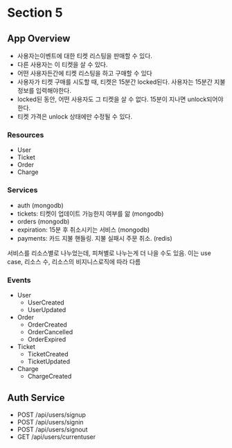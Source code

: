 # Section 5

## App Overview

- 사용자는이벤트에 대한 티켓 리스팅을 판매할 수 있다.
- 다른 사용자는 이 티켓을 살 수 있다.
- 어떤 사용자든간에 티켓 리스팅을 하고 구매할 수 있다
- 사용자가 티켓 구매를 시도할 때, 티켓은 15분간 locked된다. 사용자는 15분간 지불정보를 입력해야한다.
- locked된 동안, 어떤 사용자도 그 티켓을 살 수 없다. 15분이 지나면 unlock되어야한다.
- 티켓 가격은 unlock 상태에만 수정될 수 있다.

### Resources

- User
- Ticket
- Order
- Charge

### Services

- auth (mongodb)
- tickets: 티켓이 업데이트 가능한지 여부를 앎 (mongodb)
- orders (mongodb)
- expiration: 15분 후 취소시키는 서비스 (mongodb)
- payments: 카드 지불 핸들링. 지불 실패시 주문 취소. (redis)

서비스를 리소스별로 나누었는데, 피쳐별로 나누는게 더 나을 수도 있음. 이는 use case, 리소스 수, 리소스의 비지니스로직에 따라 다름

### Events

- User
  - UserCreated
  - UserUpdated
- Order
  - OrderCreated
  - OrderCancelled
  - OrderExpired
- Ticket
  - TicketCreated
  - TicketUpdated
- Charge
  - ChargeCreated

## Auth Service

- POST /api/users/signup
- POST /api/users/signin
- POST /api/users/signout
- GET /api/users/currentuser

